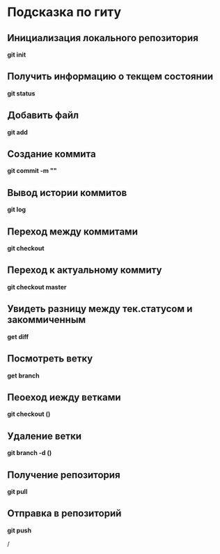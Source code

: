 # Подсказка по гиту

## Инициализация локального репозитория

**git init**

## Получить информацию о текщем состоянии

**git status**

## Добавить файл

**git add**

## Создание коммита

**git commit -m ""**

## Вывод истории коммитов

**git log**

## Переход между коммитами

**git checkout**

## Переход к актуальному коммиту

**git checkout master**

## Увидеть разницу между тек.статусом и закоммиченным

**get diff**

## Посмотреть ветку

**get branch**

## Пеоеход иежду ветками

**git checkout ()**

## Удаление ветки

**git branch -d ()**

## Получение репозитория

**git pull**

## Отправка в репозиторий

**git push**

/